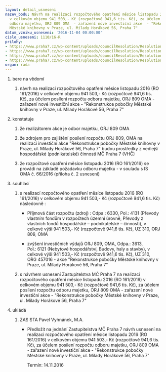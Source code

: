 ```yaml
---
layout: detail_usneseni
nazev_bodu: Návrh na realizaci rozpočtového opatření měsíce listopadu 2016 (RO 161/2016)
  v celkovém objemu 941 503,- Kč (rozpočtově 941,6 tis. Kč), za účelem posílení rozpočtu
  odboru majetku, ORJ 809 OMA  - zařazení nové investiční akce  - "Rekonstrukce pobočky
  Městské knihovny v Praze, ul. Milady Horákové 56, Praha 7"
datum_vzniku_usneseni: '2016-11-04 00:00:00'
cislo_usneseni: 1110/16-R
prilohy:
- https://www.praha7.cz/wp-content/uploads/councilResolution/Resolutions/28327/export/Duvodovazprava~128823.docx
- https://www.praha7.cz/wp-content/uploads/councilResolution/Resolutions/28327/export/OMA_rozpoctovazmena_66_pobockaMK~128822.doc
- https://www.praha7.cz/wp-content/uploads/councilResolution/Resolutions/28327/export/NavrhusneseniZMCPraha7~128821.pdf
- https://www.praha7.cz/wp-content/uploads/councilResolution/Resolutions/28327/export/export~297435.pdf
organ: rada
---
```

<ol class="urzList_view" id="urzList">
<li class="urzClass1" id=""><span name="1">bere na vědomí</span> 
<ol class="urzOlClass">
<li class="urzClass2" style="TEXT-ALIGN: left" id=""><span><p>návrh na realizaci rozpočtového opatření měsíce listopadu 2016 (RO 161/2016) v celkovém objemu 941 503,- Kč (rozpočtově 941,6 tis. Kč), za účelem posílení rozpočtu odboru majetku, ORJ 809 OMA - zařazení nové investiční akce - "Rekonstrukce pobočky Městské knihovny v Praze, ul. Milady Horákové 56, Praha 7"</p></span></li></ol></li>
<li class="urzClass1" id=""><span name="6">konstatuje</span> 
<ol class="urzOlClass">
<li class="urzClass2" style="TEXT-ALIGN: left" id=""><span><p>že realizátorem akce je odbor majetku, ORJ 809 OMA</p></span></li>
<li class="urzClass2" style="TEXT-ALIGN: left" id=""><span><p>že zdrojem pro zajištění posílení rozpočtu ORJ 809, OMA na realizaci&nbsp;investiční akce&nbsp;"Rekonstrukce pobočky Městské knihovny v Praze, ul. Milady Horákové 56, Praha 7" budou prostředky z vedlejší hospodářské (podnikatelské) činnosti MČ Praha 7 (VHČ)</p></span></li>
<li class="urzClass2" style="TEXT-ALIGN: left" id=""><span><p>že rozpočtové opatření měsíce&nbsp;listopadu 2016&nbsp;(RO 161/2016) se provádí na základě požadavku odboru majetku - v souladu s IS OMA&nbsp;č. 66/2016 (příloha č. 2 usnesení)</p></span></li></ol></li>
<li class="urzClass1" id=""><span name="26">souhlasí</span> 
<ol class="urzOlClass">
<li class="urzClass2" style="TEXT-ALIGN: left" id=""><span><p>s realizací rozpočtového opatření měsíce&nbsp;listopadu 2016 (RO 161/2016) v celkovém objemu&nbsp;941 503,- Kč (rozpočtově 941,6 tis. Kč) následovně :</p></span>
<ul class="urzUlClass">
<li class="urzClass3" style="TEXT-ALIGN: left" id=""><span><p>Příjmová část rozpočtu (zdroj) : Odpa.: 6330, Pol.: 4131 (Převody vlastním fondům v rozpočtech územní úrovně, Převody z vlastních fondů hospodářské – podnikatelské – činnosti), v celkové výši&nbsp;941 503,- Kč (rozpočtově 941,6 tis. Kč), UZ 310, ORJ 809, OMA</p></span></li>
<li class="urzClass3" style="TEXT-ALIGN: left" id=""><span><p>zvýšení investičních výdajů ORJ 809, OMA, Odpa.: 3613, Pol.:&nbsp;6121 (Nebytové hospodářství,&nbsp;Budovy, haly a stavby), v celkové výši&nbsp;941 503,- Kč (rozpočtově 941,6 tis. Kč), UZ 310, ORG 457016 - akce "Rekonstrukce pobočky Městské knihovny v Praze, ul. Milady Horákové 56, Praha 7"</p></span></li></ul></li>
<li class="urzClass2" style="TEXT-ALIGN: left" id=""><span><p>s návrhem usnesení Zastupitelstva MČ Praha 7&nbsp;na realizaci rozpočtového opatření měsíce listopadu 2016 (RO 161/2016) v celkovém objemu 941 503,- Kč (rozpočtově 941,6 tis. Kč), za účelem posílení rozpočtu odboru majetku, ORJ 809 OMA - zařazení nové investiční akce - "Rekonstrukce pobočky Městské knihovny v Praze, ul. Milady Horákové 56, Praha 7"</p></span></li></ol></li><li class="urzClass1" id="urzUkoly"><span name="1">ukládá</span><ol class="urzOlClass"><li class="urzClass2"><span><p>ZAS STA Pavel Vyhnánek, M.A.</p></span><ul class="urzUlClass"><li class="urzClass3"><span><p>Předložit na jednání Zastupitelstva MČ Praha 7 návrh usnesení na realizaci rozpočtového opatření měsíce listopadu 2016 (RO 161/2016) v celkovém objemu 941 503,- Kč (rozpočtově 941,6 tis. Kč), za účelem posílení rozpočtu odboru majetku, ORJ 809 OMA - zařazení nové investiční akce - "Rekonstrukce pobočky Městské knihovny v Praze, ul. Milady Horákové 56, Praha 7"</p></span><span class="urzUkolTermin">  Termín:&nbsp;14.11.2016</span></li></ul></li></ol></li>
</ol>